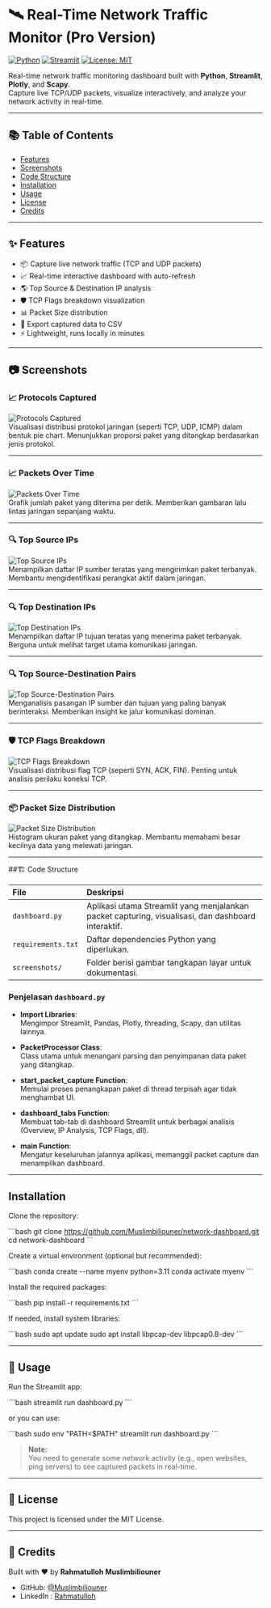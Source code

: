 # 🛰️ Real-Time Network Traffic Monitor (Pro Version)

[![Python](https://img.shields.io/badge/python-3.11+-blue.svg)](https://www.python.org/)
[![Streamlit](https://img.shields.io/badge/streamlit-%23FF4B4B.svg?&logo=streamlit&logoColor=white)](https://streamlit.io/)
[![License: MIT](https://img.shields.io/badge/License-MIT-yellow.svg)](LICENSE)

Real-time network traffic monitoring dashboard built with **Python**, **Streamlit**, **Plotly**, and **Scapy**.  
Capture live TCP/UDP packets, visualize interactively, and analyze your network activity in real-time.

---

## 📚 Table of Contents
- [Features](#-features)
- [Screenshots](#-screenshots)
- [Code Structure](#-code-structure)
- [Installation](#installation)
- [Usage](#-usage)
- [License](#-license)
- [Credits](#-credits)

---

## ✨ Features
- 📦 Capture live network traffic (TCP and UDP packets)
- 📈 Real-time interactive dashboard with auto-refresh
- 🌎 Top Source & Destination IP analysis
- 🛡️ TCP Flags breakdown visualization
- 📊 Packet Size distribution
- 💾 Export captured data to CSV
- ⚡ Lightweight, runs locally in minutes

---

## 📷 Screenshots

### 📈 Protocols Captured
![Protocols Captured](screenshots/Protocols%20Captured.png)  
Visualisasi distribusi protokol jaringan (seperti TCP, UDP, ICMP) dalam bentuk pie chart. Menunjukkan proporsi paket yang ditangkap berdasarkan jenis protokol.

---

### 📈 Packets Over Time
![Packets Over Time](screenshots/Packets%20Over%20Time.png)  
Grafik jumlah paket yang diterima per detik. Memberikan gambaran lalu lintas jaringan sepanjang waktu.

---

### 🔍 Top Source IPs
![Top Source IPs](screenshots/Top%20Source%20IPs.png)  
Menampilkan daftar IP sumber teratas yang mengirimkan paket terbanyak. Membantu mengidentifikasi perangkat aktif dalam jaringan.

---

### 🔍 Top Destination IPs
![Top Destination IPs](screenshots/Top%20Destination%20IPs.png)  
Menampilkan daftar IP tujuan teratas yang menerima paket terbanyak. Berguna untuk melihat target utama komunikasi jaringan.

---

### 🔍 Top Source-Destination Pairs
![Top Source-Destination Pairs](screenshots/Top%20Source-Destination%20Pairs.png)  
Menganalisis pasangan IP sumber dan tujuan yang paling banyak berinteraksi. Memberikan insight ke jalur komunikasi dominan.

---

### 🛡️ TCP Flags Breakdown
![TCP Flags Breakdown](screenshots/TCP%20Flags%20Breakdown.png)  
Visualisasi distribusi flag TCP (seperti SYN, ACK, FIN). Penting untuk analisis perilaku koneksi TCP.

---

### 📦 Packet Size Distribution
![Packet Size Distribution](screenshots/Packet%20Size%20Distribution.png)  
Histogram ukuran paket yang ditangkap. Membantu memahami besar kecilnya data yang melewati jaringan.

---

##🏗️  Code Structure

| File | Deskripsi |
|:-----|:----------|
| `dashboard.py` | Aplikasi utama Streamlit yang menjalankan packet capturing, visualisasi, dan dashboard interaktif. |
| `requirements.txt` | Daftar dependencies Python yang diperlukan. |
| `screenshots/` | Folder berisi gambar tangkapan layar untuk dokumentasi. |

### Penjelasan `dashboard.py`
- **Import Libraries**:  
  Mengimpor Streamlit, Pandas, Plotly, threading, Scapy, dan utilitas lainnya.

- **PacketProcessor Class**:  
  Class utama untuk menangani parsing dan penyimpanan data paket yang ditangkap.

- **start_packet_capture Function**:  
  Memulai proses penangkapan paket di thread terpisah agar tidak menghambat UI.

- **dashboard_tabs Function**:  
  Membuat tab-tab di dashboard Streamlit untuk berbagai analisis (Overview, IP Analysis, TCP Flags, dll).

- **main Function**:  
  Mengatur keseluruhan jalannya aplikasi, memanggil packet capture dan menampilkan dashboard.

---

## Installation

Clone the repository:

\`\`\`bash
git clone https://github.com/Muslimbiliouner/network-dashboard.git
cd network-dashboard
\`\`\`

Create a virtual environment (optional but recommended):

\`\`\`bash
conda create --name myenv python=3.11
conda activate myenv
\`\`\`

Install the required packages:

\`\`\`bash
pip install -r requirements.txt
\`\`\`

If needed, install system libraries:

\`\`\`bash
sudo apt update
sudo apt install libpcap-dev libpcap0.8-dev
\`\`\`

---

## 🚀 Usage

Run the Streamlit app:

\`\`\`bash
streamlit run dashboard.py
\`\`\`

or you can use:

\`\`\`bash
sudo env "PATH=$PATH" streamlit run dashboard.py
\`\`\`

> **Note:**  
> You need to generate some network activity (e.g., open websites, ping servers) to see captured packets in real-time.

---

## 📜 License

This project is licensed under the MIT License.

---

## 🙌 Credits

Built with ❤️ by **Rahmatulloh Muslimbiliouner**  
- GitHub: [@Muslimbiliouner](https://github.com/Muslimbiliouner)
- LinkedIn : [Rahmatulloh](https://www.linkedin.com/in/rahmatulloh-655578263)
